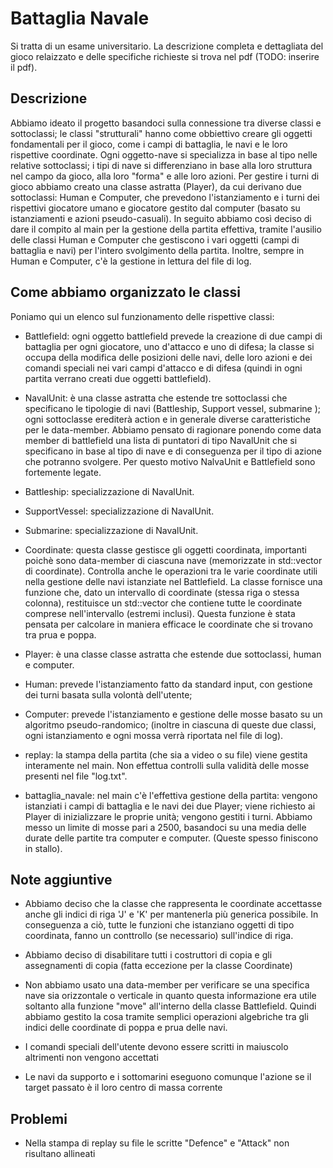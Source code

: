 # Battaglia Navale
Si tratta di un esame universitario. La descrizione completa e dettagliata del gioco relaizzato e delle specifiche richieste si trova nel pdf (TODO: inserire il pdf).

## Descrizione
Abbiamo ideato il progetto basandoci sulla connessione tra diverse classi e sottoclassi;
le classi "strutturali" hanno come obbiettivo creare gli oggetti fondamentali per il gioco, come i campi di battaglia, le navi e le loro rispettive coordinate. Ogni oggetto-nave si specializza in base al tipo nelle relative sottoclassi; i tipi di nave si differenziano in base alla loro struttura nel campo da gioco, alla loro "forma" e alle loro azioni.
    Per gestire i turni di gioco abbiamo creato una classe astratta (Player), da cui derivano due sottoclassi: Human e Computer, che prevedono l'istanziamento
e i turni dei rispettivi giocatore umano e giocatore gestito dal computer (basato su istanziamenti e azioni pseudo-casuali).
    In seguito abbiamo così deciso di dare il compito al main per la gestione della partita effettiva, tramite l'ausilio delle classi Human e Computer che gestiscono i vari oggetti (campi di battaglia e navi) per l'intero svolgimento della partita.
    Inoltre, sempre in Human e Computer, c'è la gestione in lettura del file di log. 

## Come abbiamo organizzato le classi
Poniamo qui un elenco sul funzionamento delle rispettive classi:
- Battlefield:  ogni oggetto battlefield prevede la creazione di due campi di battaglia per ogni giocatore, uno d'attacco e uno di difesa; 
la classe si occupa della modifica delle posizioni delle navi, delle loro azioni e dei comandi speciali nei vari campi d'attacco e di difesa (quindi in ogni partita verrano creati due oggetti battlefield).

- NavalUnit: è una classe astratta che estende tre sottoclassi che specificano le tipologie di navi (Battleship, Support vessel, submarine ); ogni sottoclasse erediterà action e in generale diverse caratteristiche per le data-member. Abbiamo pensato di ragionare ponendo come data member di battlefield una lista di puntatori di tipo NavalUnit che si specificano in base al tipo di nave e di conseguenza per il tipo di azione che potranno svolgere. Per questo motivo NalvaUnit e Battlefield sono fortemente legate.
- Battleship: specializzazione di NavalUnit.
- SupportVessel: specializzazione di NavalUnit.
- Submarine: specializzazione di NavalUnit.

- Coordinate: questa classe gestisce gli oggetti coordinata, importanti poichè sono data-member di ciascuna nave (memorizzate in std::vector di coordinate). Controlla anche le operazioni tra le varie coordinate utili nella gestione delle navi istanziate nel Battlefield. La classe fornisce una funzione che, dato un intervallo di coordinate (stessa riga o stessa colonna), restituisce un std::vector che contiene tutte le coordinate comprese nell'intervallo (estremi inclusi). Questa funzione è stata pensata per calcolare in maniera efficace le coordinate che si trovano tra prua e poppa.

- Player: è una classe classe astratta che estende due sottoclassi, human e computer. 
- Human: prevede l'istanziamento fatto da standard input, con gestione dei turni basata sulla volontà dell'utente;
- Computer: prevede l'istanziamento e gestione delle mosse basato su un algoritmo pseudo-randomico; (inoltre in ciascuna di queste due classi, ogni istanziamento e ogni mossa verrà riportata nel file di log).

- replay: la stampa della partita (che sia a video o su file) viene gestita interamente nel main. Non effettua controlli sulla validità delle mosse presenti nel file "log.txt".

- battaglia_navale: nel main c'è l'effettiva gestione della partita: vengono istanziati i campi di battaglia e le navi dei due Player; viene richiesto ai Player di inizializzare le proprie unità; vengono gestiti i turni. Abbiamo messo un limite di mosse pari a 2500, basandoci su una media delle durate delle partite tra computer e computer. (Queste spesso finiscono in stallo).

## Note aggiuntive
- Abbiamo deciso che la classe che rappresenta le coordinate accettasse anche gli indici di riga 'J' e 'K' per mantenerla più generica possibile. In conseguenza a ciò, tutte le funzioni che istanziano oggetti di tipo coordinata, fanno un conttrollo (se necessario) sull'indice di riga.

- Abbiamo deciso di disabilitare tutti i costruttori di copia e gli assegnamenti di copia (fatta eccezione per la classe Coordinate)

- Non abbiamo usato una data-member per verificare se una specifica nave sia orizzontale o verticale in quanto questa informazione era utile soltanto alla funzione "move" all'interno della classe Battlefield. Quindi abbiamo gestito la cosa tramite semplici operazioni algebriche tra gli indici delle coordinate di poppa e prua delle navi.

- I comandi speciali dell'utente devono essere scritti in maiuscolo altrimenti non vengono accettati

- Le navi da supporto e i sottomarini eseguono comunque l'azione se il target passato è il loro centro di massa corrente


## Problemi
- Nella stampa di replay su file le scritte "Defence" e "Attack" non risultano allineati
